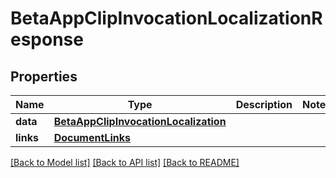 # BetaAppClipInvocationLocalizationResponse

## Properties
Name | Type | Description | Notes
------------ | ------------- | ------------- | -------------
**data** | [**BetaAppClipInvocationLocalization**](BetaAppClipInvocationLocalization.md) |  | 
**links** | [**DocumentLinks**](DocumentLinks.md) |  | 

[[Back to Model list]](../README.md#documentation-for-models) [[Back to API list]](../README.md#documentation-for-api-endpoints) [[Back to README]](../README.md)


